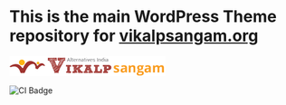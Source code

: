 # This is the main WordPress Theme repository for [vikalpsangam.org](http://vikalpsangam.org)

![](./images/logo.png)

![CI Badge](https://github.com/moxon6/vikalpsangam.org/workflows/CI/badge.svg)
